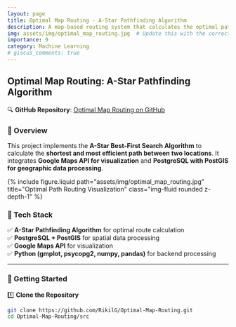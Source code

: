 ```yaml
---
layout: page
title: Optimal Map Routing - A-Star Pathfinding Algorithm
description: A map-based routing system that calculates the optimal path between two locations using the A-Star algorithm and Google Maps API.
img: assets/img/optimal_map_routing.jpg  # Update this with the correct image path
importance: 9
category: Machine Learning
# giscus_comments: true
---
```


## Optimal Map Routing: A-Star Pathfinding Algorithm

🔍 **GitHub Repository**: [Optimal Map Routing on GitHub](https://github.com/RikilG/Optimal-Map-Routing)

### 🚀 Overview
This project implements the **A-Star Best-First Search Algorithm** to calculate the **shortest and most efficient path between two locations**. It integrates **Google Maps API for visualization** and **PostgreSQL with PostGIS for geographic data processing**.

<div class="row justify-content-sm-center">
    <div class="col-sm-8 mt-3 mt-md-0">
        {% include figure.liquid path="assets/img/optimal_map_routing.jpg" title="Optimal Path Routing Visualization" class="img-fluid rounded z-depth-1" %}
    </div>
</div>

### 🔹 Tech Stack
✅ **A-Star Pathfinding Algorithm** for optimal route calculation  
✅ **PostgreSQL + PostGIS** for spatial data processing  
✅ **Google Maps API** for visualization  
✅ **Python (gmplot, psycopg2, numpy, pandas)** for backend processing  

---

### 📌 Getting Started
1️⃣ **Clone the Repository**  
   ```bash
   git clone https://github.com/RikilG/Optimal-Map-Routing.git
   cd Optimal-Map-Routing/src
